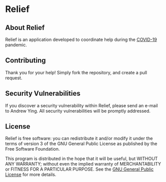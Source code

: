 # Relief

## About Relief

Relief is an application developed to coordinate help during the
[COVID-19](https://en.wikipedia.org/wiki/Coronavirus_disease_2019) pandemic.

## Contributing

Thank you for your help! Simply fork the repository, and create a pull request.

## Security Vulnerabilities

If you discover a security vulnerability within Relief, please send an e-mail
to Andrew Ying. All security vulnerabilities will be promptly addressed.

## License

Relief is free software: you can redistribute it and/or modify it under the
terms of version 3 of the GNU General Public License as published by the Free
Software Foundation.

This program is distributed in the hope that it will be useful, but WITHOUT ANY
WARRANTY; without even the implied warranty of MERCHANTABILITY or FITNESS FOR A
PARTICULAR PURPOSE. See the [GNU General Public License](LICENSE.md) for more
details.
